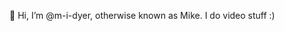 👋 Hi, I’m @m-i-dyer, otherwise known as Mike.  I do video stuff :)

<!---
m-i-dyer/m-i-dyer is a ✨ special ✨ repository because its `README.md` (this file) appears on your GitHub profile.
You can click the Preview link to take a look at your changes.
--->
